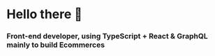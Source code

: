 # Hello there 👋
### Front-end developer, using TypeScript + React & GraphQL mainly to build Ecommerces
